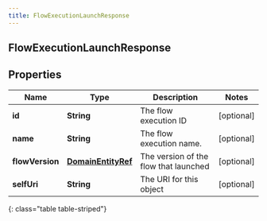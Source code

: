 ```yaml
---
title: FlowExecutionLaunchResponse
---
```

## FlowExecutionLaunchResponse


## Properties

| Name | Type | Description | Notes |
| ------------ | ------------- | ------------- | ------------- |
| **id** | <!----><!---->**String**<!----> | The flow execution ID |  [optional] |
| **name** | <!----><!---->**String**<!----> | The flow execution name. |  [optional] |
| **flowVersion** | <!----><!---->[**DomainEntityRef**](DomainEntityRef.html)<!----> | The version of the flow that launched |  [optional] |
| **selfUri** | <!----><!---->**String**<!----> | The URI for this object |  [optional] |
{: class="table table-striped"}



